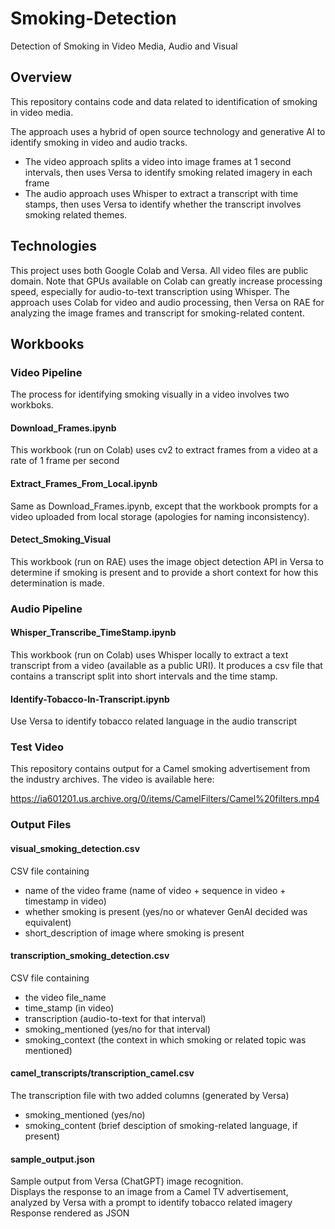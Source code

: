 # Smoking-Detection
Detection of Smoking in Video Media, Audio and Visual

## Overview

This repository contains code and data related to identification of smoking in video media.

The approach uses a hybrid of open source technology and generative AI to identify smoking in video and audio tracks.
* The video approach splits a video into image frames at 1 second intervals, then uses Versa to identify smoking related imagery in each frame
* The audio approach uses Whisper to extract a transcript with time stamps, then uses Versa to identify whether the transcript involves smoking related themes.

## Technologies

This project uses both Google Colab and Versa. All video files are public domain. Note that GPUs available on Colab can greatly increase processing speed, especially for audio-to-text transcription using Whisper. The approach uses Colab for video and audio processing, then Versa on RAE for analyzing the image frames and transcript for smoking-related content.

## Workbooks

### Video Pipeline

The process for identifying smoking visually in a video involves two workboks.

#### Download_Frames.ipynb 

This workbook (run on Colab) uses cv2 to extract frames from a video at a rate of 1 frame per second

#### Extract_Frames_From_Local.ipynb 

Same as Download_Frames.ipynb, except that the workbook prompts for a video uploaded from local storage (apologies for naming inconsistency).

#### Detect_Smoking_Visual

This workbook (run on RAE) uses the image object detection API in Versa to determine if smoking is present and to provide a short context for how this determination is made.

### Audio Pipeline

#### Whisper_Transcribe_TimeStamp.ipynb

This workbook (run on Colab) uses Whisper locally to extract a text transcript from a video (available as a public URI). It produces a csv file that contains a transcript split into short intervals and the time stamp. 

#### Identify-Tobacco-In-Transcript.ipynb

Use Versa to identify tobacco related language in the audio transcript

### Test Video

This repository contains output for a Camel smoking advertisement from the industry archives. The video is available here:

https://ia601201.us.archive.org/0/items/CamelFilters/Camel%20filters.mp4

### Output Files

#### visual_smoking_detection.csv

CSV file containing 
* name of the video frame (name of video + sequence in video + timestamp in video)
* whether smoking is present (yes/no or whatever GenAI decided was equivalent)
* short_description of image where smoking is present

#### transcription_smoking_detection.csv

CSV file containing
* the video file_name
* time_stamp (in video)
* transcription (audio-to-text for that interval)
* smoking_mentioned (yes/no for that interval)
* smoking_context (the context in which smoking or related topic was mentioned)

#### camel_transcripts/transcription_camel.csv

The transcription file with two added columns (generated by Versa)
* smoking_mentioned (yes/no)
* smoking_content (brief desciption of smoking-related language, if present)

#### sample_output.json

Sample output from Versa (ChatGPT) image recognition.  
Displays the response to an image from a Camel TV advertisement, analyzed by Versa with a prompt to identify tobacco related imagery
Response rendered as JSON





